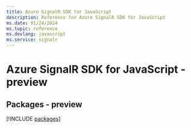 ```yaml
---
title: Azure SignalR SDK for JavaScript
description: Reference for Azure SignalR SDK for JavaScript
ms.date: 01/24/2024
ms.topic: reference
ms.devlang: javascript
ms.service: signalr
---
```

# Azure SignalR SDK for JavaScript - preview
## Packages - preview
[!INCLUDE [packages](signalr-index.md)]